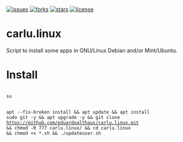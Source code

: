 [![issues](https://img.shields.io/github/issues/eduardoalthaus/carlu.linux.svg)](https://github.com/eduardoalthaus/carlu.mint/issues)
[![forks](https://img.shields.io/github/forks/eduardoalthaus/carlu.linux.svg)](https://github.com/eduardoalthaus/carlu.mint/network/members)
[![stars](https://img.shields.io/github/stars/eduardoalthaus/carlu.linux.svg)](https://github.com/eduardoalthaus/carlu.linux/stargazers)
[![license](https://img.shields.io/github/license/eduardoalthaus/carlu.linux.svg)](https://github.com/eduardoalthaus/carlu.linux/blob/master/LICENSE)
# carlu.linux
Script to install some apps in GNU/Linux Debian and/or Mint/Ubuntu.  
  
# Install  
<code>
su

apt --fix-broken install && apt update && apt install sudo git -y && apt upgrade -y && git clone https://github.com/eduardoalthaus/carlu.linux.git && chmod -R 777 carlu.linux/ && cd carlu.linux && chmod +x *.sh && ./updateuser.sh</code>
